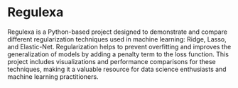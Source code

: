 # Regulexa

Regulexa is a Python-based project designed to demonstrate and compare different regularization techniques used in machine learning: Ridge, Lasso, and Elastic-Net. Regularization helps to prevent overfitting and improves the generalization of models by adding a penalty term to the loss function. This project includes visualizations and performance comparisons for these techniques, making it a valuable resource for data science enthusiasts and machine learning practitioners.
